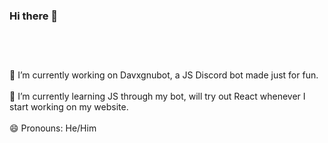 ### Hi there 👋 <br /> <br /> <br /> <br />

🔭 I’m currently working on Davxgnubot, a JS Discord bot made just for fun. <br /> <br />
🌱 I’m currently learning JS through my bot, will try out React whenever I start working on my website. <br /> <br />
😄 Pronouns: He/Him <br /> <br />

<!--
**alvaradoavocado/alvaradoavocado** is a ✨ _special_ ✨ repository because its `README.md` (this file) appears on your GitHub profile.

Here are some ideas to get you started:

- 🔭 I’m currently working on ...
- 🌱 I’m currently learning ...
- 👯 I’m looking to collaborate on ...
- 🤔 I’m looking for help with ...
- 💬 Ask me about ...
- 📫 How to reach me: ...
- 😄 Pronouns: ...
- ⚡ Fun fact: ...
-->

